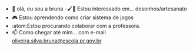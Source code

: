- 👋 olá, eu sou a bruna
-:paintbrush::art: Estou interessado em... desenhos/artesanato
- :video_game: Estou aprendendo como criar sistema de jogos
- :atom:Estou procurando colaborar com a professora.
- 📫 Como chegar até mim...
com e-mail oliveira.silva.bruna@escola.pr.gov.br
